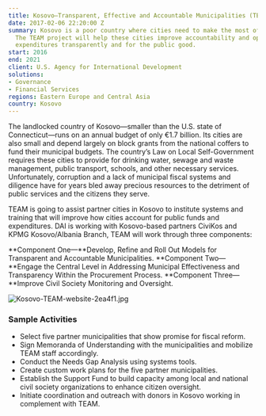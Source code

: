 ```yaml
---
title: Kosovo—Transparent, Effective and Accountable Municipalities (TEAM)
date: 2017-02-06 22:20:00 Z
summary: Kosovo is a poor country where cities need to make the most of their funding.
  The TEAM project will help these cities improve accountability and optimize their
  expenditures transparently and for the public good.
start: 2016
end: 2021
client: U.S. Agency for International Development
solutions:
- Governance
- Financial Services
regions: Eastern Europe and Central Asia
country: Kosovo
---
```


The landlocked country of Kosovo—smaller than the U.S. state of Connecticut—runs on an annual budget of only €1.7 billion. Its cities are also small and depend largely on block grants from the national coffers to fund their municipal budgets. The country’s Law on Local Self-Government requires these cities to provide for drinking water, sewage and waste management, public transport, schools, and other necessary services. Unfortunately, corruption and a lack of municipal fiscal systems and diligence have for years bled away precious resources to the detriment of public services and the citizens they serve.

TEAM is going to assist partner cities in Kosovo to institute systems and training that will improve how cities account for public funds and expenditures. DAI is working with Kosovo-based partners CiviKos and KPMG Kosovo/Albania Branch, TEAM will work through three components:

**Component One—**Develop, Refine and Roll Out Models for Transparent and Accountable Municipalities.
**Component Two—**Engage the Central Level in Addressing Municipal Effectiveness and Transparency Within the Procurement Process.
**Component Three—**Improve Civil Society Monitoring and Oversight.

![Kosovo-TEAM-website-2ea4f1.jpg](/uploads/Kosovo-TEAM-website-2ea4f1.jpg)

### Sample Activities

* Select five partner municipalities that show promise for fiscal reform.
* Sign Memoranda of Understanding with the municipalities and mobilize TEAM staff accordingly.
* Conduct the Needs Gap Analysis using systems tools.
* Create custom work plans for the five partner municipalities.
* Establish the Support Fund to build capacity among local and national civil society organizations to enhance citizen oversight.
* Initiate coordination and outreach with donors in Kosovo working in complement with TEAM.